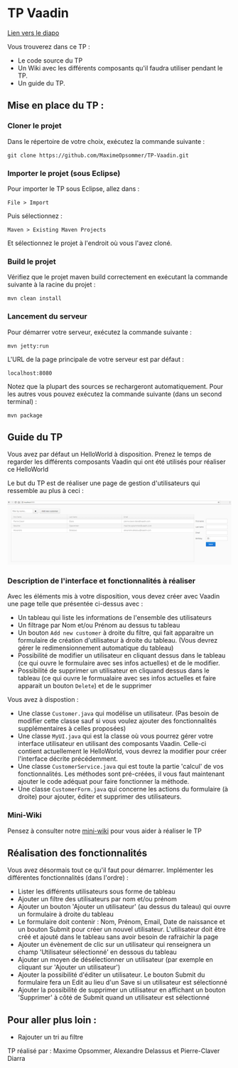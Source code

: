 # TP Vaadin


[Lien vers le diapo](https://docs.google.com/presentation/d/1maZxeP5xKTTBtN_I6FAkEYrCPSAE38AJUFEvYUx-yNU/edit#slide=id.g2930d59c00_0_0)


Vous trouverez dans ce TP :

- Le code source du TP
- Un Wiki avec les différents composants qu'il faudra utiliser pendant le TP.
- Un guide du TP.

## Mise en place du TP :

### Cloner le projet

Dans le répertoire de votre choix, exécutez la commande suivante :

	git clone https://github.com/MaximeOpsommer/TP-Vaadin.git

### Importer le projet (sous Eclipse)

Pour importer le TP sous Eclipse, allez dans :

	File > Import

Puis sélectionnez :

	Maven > Existing Maven Projects

Et sélectionnez le projet à l'endroit où vous l'avez cloné.

### Build le projet

Vérifiez que le projet maven build correctement en exécutant la commande suivante à la racine du projet :

	mvn clean install
	
### Lancement du serveur

Pour démarrer votre serveur, exécutez la commande suivante :

	mvn jetty:run

L'URL de la page principale de votre serveur est par défaut :

	localhost:8080

Notez que la plupart des sources se rechargeront automatiquement.
Pour les autres vous pouvez exécutez la commande suivante (dans un second terminal) :

	mvn package

## Guide du TP

Vous avez par défaut un HelloWorld à disposition.
Prenez le temps de regarder les différents composants Vaadin qui ont été utilisés pour réaliser ce HelloWorld

Le but du TP est de réaliser une page de gestion d'utilisateurs qui ressemble au plus à ceci :

![alt text](https://github.com/MaximeOpsommer/TP-Vaadin/blob/master/apercu_final.png "Aperçu du TP à réaliser")

### Description de l'interface et fonctionnalités à réaliser

Avec les éléments mis à votre disposition, vous devez créer avec Vaadin une page telle que présentée ci-dessus avec :
- Un tableau qui liste les informations de l'ensemble des utilisateurs
- Un filtrage par Nom et/ou Prénom au dessus tu tableau
- Un bouton `Add new customer` à droite du filtre, qui fait apparaitre un formulaire de création d'utilisateur à droite du tableau. (Vous devrez gérer le redimensionnement automatique du tableau)
- Possibilité de modifier un utilisateur en cliquant dessus dans le tableau (ce qui ouvre le formulaire avec ses infos actuelles) et de le modifier.
- Possibilité de supprimer un utilisateur en cliquand dessus dans le tableau (ce qui ouvre le formualaire avec ses infos actuelles et faire apparait un bouton `Delete`) et de le supprimer

Vous avez à dispostion :
- Une classe `Customer.java` qui modélise un utilisateur. (Pas besoin de modifier cette classe sauf si vous voulez ajouter des fonctionnalités supplémentaires à celles proposées)
- Une classe `MyUI.java` qui est la classe où vous pourrez gérer votre interface utilisateur en utilisant des composants Vaadin. Celle-ci contient actuellement le HelloWorld, vous devrez la modifier pour créer l'interface décrite précédemment.
- Une classe `CustomerService.java` qui est toute la partie 'calcul' de vos fonctionnalités. Les méthodes sont pré-créées, il vous faut maintenant ajouter le code adéquat pour faire fonctionner la méthode.
- Une classe `CustomerForm.java` qui concerne les actions du formulaire (à droite) pour ajouter, éditer et supprimer des utilisateurs.


### Mini-Wiki

Pensez à consulter notre [mini-wiki](https://github.com/MaximeOpsommer/TP-Vaadin/wiki) pour vous aider à réaliser le TP


## Réalisation des fonctionnalités

Vous avez désormais tout ce qu'il faut pour démarrer.
Implémenter les différentes fonctionnalités (dans l'ordre) :

- Lister les différents utilisateurs sous forme de tableau
- Ajouter un filtre des utilisateurs par nom et/ou prénom
- Ajouter un bouton 'Ajouter un utilisateur' (au dessus du taleau) qui ouvre un formulaire à droite du tableau
- Le formulaire doit contenir : Nom, Prénom, Email, Date de naissance et un bouton Submit pour créer un nouvel utilisateur. L'utilisateur doit être créé et ajouté dans le tableau sans avoir besoin de rafraichir la page
- Ajouter un évènement de clic sur un utilisateur qui renseignera un champ 'Utilisateur sélectionné' en dessous du tableau
- Ajouter un moyen de désélectionner un utilisateur (par exemple en cliquant sur 'Ajouter un utilisateur')
- Ajouter la possibilité d'éditer un utilisateur. Le bouton Submit du formulaire fera un Edit au lieu d'un Save si un utilisateur est sélectionné
- Ajouter la possibilité de supprimer un utilisateur en affichant un bouton 'Supprimer' à côté de Submit quand un utilisateur est sélectionné




Pour aller plus loin :
----------------------

- Rajouter un tri au filtre





TP réalisé par : Maxime Opsommer, Alexandre Delassus et Pierre-Claver Diarra
